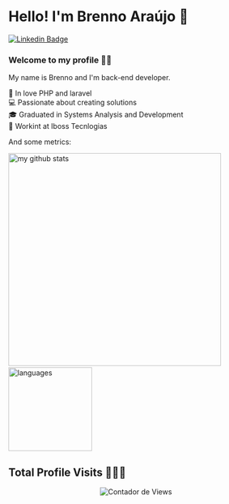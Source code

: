 # Hello! I'm Brenno Araújo 👋

[![Linkedin Badge](https://img.shields.io/badge/-LinkedIn-blue?style=flat-square&logo=Linkedin&logoColor=white&link=https://www.linkedin.com/in/brennoaraujo/)](https://www.linkedin.com/in/brennoaraujo/)

### Welcome to my profile :man_technologist:

My name is Brenno and I'm back-end developer.

 💙  In love PHP and laravel <br>
 💻  Passionate about creating solutions <br>
 🎓  Graduated in Systems Analysis and Development<br>
 👾  Workint at Iboss Tecnlogias <br>

And some metrics:

<!-- <p align="start">
 <img src="https://github-profile-trophy.vercel.app/?username=brennoaraujodev&column=7&theme=onedark"/>
</p> -->
<p align="start">
 <img src="https://github-readme-stats.vercel.app/api?username=brennoaraujodev&show_icons=true&theme=tokyonight" alt="my github stats" width="420"/>&nbsp;<img src="https://github-readme-stats.vercel.app/api/top-langs/?username=brennoaraujodev&layout=compact&theme=tokyonight" alt="languages" height="165">
</p>

<h2>Total Profile Visits 🕵🏾‍♂️</h2>
<p align="center">
   <img src="https://profile-counter.glitch.me/brennoaraujodev/count.svg" alt="Contador de Views"> 
</p>

